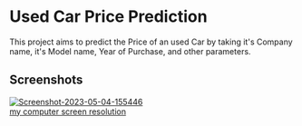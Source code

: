 
# Used Car Price Prediction

This project aims to predict the Price of an used Car by taking it's Company name, it's Model name, Year of Purchase, and other parameters.


## Screenshots

<a href="https://ibb.co/1f1vnhM"><img src="https://i.ibb.co/Fb2xWNX/Screenshot-2023-05-04-155446.png" alt="Screenshot-2023-05-04-155446" border="0"></a><br /><a target='_blank' href='https://whatsmyscreenresolution.com/'>my computer screen resolution</a><br />
